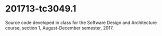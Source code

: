 # 201713-tc3049.1
Source code developed in class for the Software Design and Architecture course, section 1, August-December semester, 2017.
